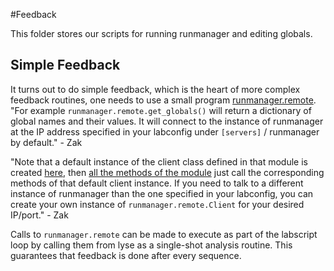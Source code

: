#Feedback

This folder stores our scripts for running runmanager and editing globals.

## Simple Feedback

It turns out to do simple feedback, which is the heart of more complex
feedback routines, one needs to use a small program
[runmanager.remote](https://github.com/labscript-suite/runmanager/blob/master/runmanager/remote.py).
"For example `runmanager.remote.get_globals()` will return a dictionary of
global names and their values. It will connect to the instance of runmanager
at the IP address specified in your labconfig under `[servers]` / runmanager by
default." - Zak

"Note that a default instance of the client class defined in that module is
created
[here](https://github.com/labscript-suite/runmanager/blob/2181d1048eff81f3e2b2a3de00993c5332b0ccf6/runmanager/remote.py#L117),
then [all the methods of the
module](https://github.com/labscript-suite/runmanager/blob/2181d1048eff81f3e2b2a3de00993c5332b0ccf6/runmanager/remote.py#L119-L140)
just call the corresponding methods of that default client instance. If you
need to talk to a different instance of runmanager than the one specified in
your labconfig, you can create your own instance of `runmanager.remote.Client`
for your desired IP/port." - Zak

Calls to `runmanager.remote` can be made to execute as part of the labscript
loop by calling them from lyse as a single-shot analysis routine. This
guarantees that feedback is done after every sequence.